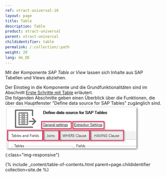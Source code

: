 ```yaml
---
ref: xtract-universal-10
layout: page
title: Table
description: Table
product: xtract-universal
parent: xtract-universal
childidentifier: table
permalink: /:collection/:path
weight: 20
lang: de_DE
---
```


Mit der Komponente *SAP Table or View* lassen sich Inhalte aus SAP Tabellen und Views abziehen. 

Der Einstieg in die Komponente und die Grundfunktionalitäten sind im Abschnitt [Erste Schritte mit Table](./erste-schritte-mit-table) erläutert.  
Die folgenden Abschnitte geben einen Überblick über die Funktionen, die über das Hauptfenster "Define data source for SAP Tables" zugänglich sind.
![Table main window](/img/content/table/table_main-window_2.png){:class="img-responsive"}  

{% include _content/table-of-contents.html parent=page.childidentifier collection=site.de %}